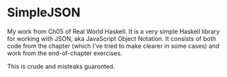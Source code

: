 # SimpleJSON
My work from Ch05 of Real World Haskell. It is a very simple Haskell library for working with JSON, aka JavaScript Object
Notation. It consists of both code from the chapter (which I've tried to make clearer in some cases) and work from the end-of-chapter exercises.

This is crude and misteaks guaronted.

